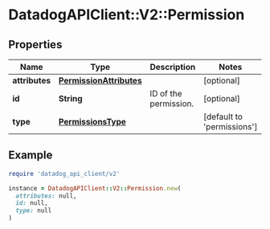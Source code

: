 # DatadogAPIClient::V2::Permission

## Properties

| Name | Type | Description | Notes |
| ---- | ---- | ----------- | ----- |
| **attributes** | [**PermissionAttributes**](PermissionAttributes.md) |  | [optional] |
| **id** | **String** | ID of the permission. | [optional] |
| **type** | [**PermissionsType**](PermissionsType.md) |  | [default to &#39;permissions&#39;] |

## Example

```ruby
require 'datadog_api_client/v2'

instance = DatadogAPIClient::V2::Permission.new(
  attributes: null,
  id: null,
  type: null
)
```

